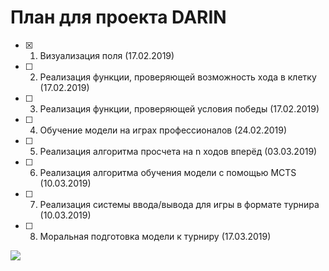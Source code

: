 # План для проекта DARIN

- [x] 1. Визуализация поля (17.02.2019)
- [ ] 2. Реализация функции, проверяющей возможность хода в клетку (17.02.2019)
- [ ] 3. Реализация функции, проверяющей условия победы (17.02.2019)
- [ ] 4. Обучение модели на играх профессионалов (24.02.2019)
- [ ] 5. Реализация алгоритма просчета на n ходов вперёд (03.03.2019)
- [ ] 6. Реализация алгоритма обучения модели с помощью MCTS (10.03.2019)
- [ ] 7. Реализация системы ввода/вывода для игры в формате турнира (10.03.2019)
- [ ] 8. Моральная подготовка модели к турниру (17.03.2019)

![](https://github.com/birshert/Some-stuff/blob/master/cots.jpg)
